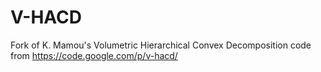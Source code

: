 # V-HACD
Fork of K. Mamou's Volumetric Hierarchical Convex Decomposition code from https://code.google.com/p/v-hacd/
